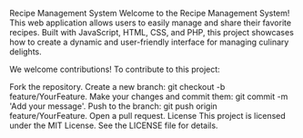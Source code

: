 Recipe Management System
Welcome to the Recipe Management System! This web application allows users to easily manage and share their favorite recipes. Built with JavaScript, HTML, CSS, and PHP, this project showcases how to create a dynamic and user-friendly interface for managing culinary delights.

We welcome contributions! To contribute to this project:

Fork the repository.
Create a new branch: git checkout -b feature/YourFeature.
Make your changes and commit them: git commit -m 'Add your message'.
Push to the branch: git push origin feature/YourFeature.
Open a pull request.
License
This project is licensed under the MIT License. See the LICENSE file for details.

